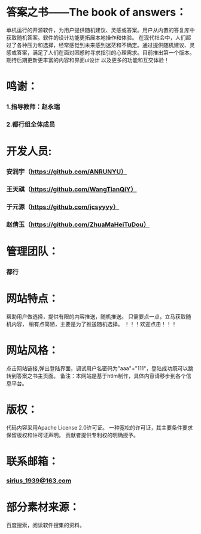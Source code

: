 # 答案之书——The book of answers：
 单机运行的开源软件，为用户提供随机建议、灵感或答案。用户从内置的答复库中获取随机答案。软件的设计功能更拓展本地操作和体验。
 在现代社会中，人们超过了各种压力和选择，经常感觉到未来感到迷茫和不确定。通过提供随机建议、灵感或答案，满足了人们在面对困惑时寻求指引的心理需求。目前推出第一个版本。 期待后期更新更丰富的内容和界面ui设计
 以及更多的功能和互交体验！
# 鸣谢：
### 1.指导教师：赵永瑞 
### 2.都行组全体成员
# 开发人员:
### 安润宇（https://github.com/ANRUNYU）
### 王天祺（https://github.com/WangTianQiY）
### 于元源（https://github.com/jcsyyyy）
### 赵倩玉（https://github.com/ZhuaMaHeiTuDou）
# 管理团队：
### 都行
# 网站特点：
 帮助用户做选择，提供有限的内容推送，随机推送。
 只需要点一点，立马获取随机内容， 稍有点简陋，主要是为了推送随机选择。 ！！！欢迎点击！！！
# 网站风格：
 点击网站链接,弹出登陆界面，调试用户名密码为"aaa"+"111"，登陆成功既可以跳转到答案之书主页面。
备注：本网站是基于htlm制作，具体内容请移步到各个信息平台。
# 版权：
 代码内容采用Apache License 2.0许可证。
 一种宽松的许可证，其主要条件要求保留版权和许可证声明。 贡献者提供专利权的明确授予。
# 联系邮箱： 
### sirius_1939@163.com
# 部分素材来源：
 百度搜索，阅读软件搜集的资料。

